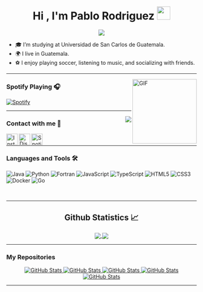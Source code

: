 <h1 align="center">Hi , I'm Pablo Rodriguez <img src="https://media.giphy.com/media/hvRJCLFzcasrR4ia7z/giphy.gif" width="35"></h1>
<p align="center">
  <a href="https://github.com/DenverCoder1/readme-typing-svg">
    <img src="https://readme-typing-svg.herokuapp.com?font=Time+New+Roman&color=%2300FF00&size=25&center=true&vCenter=true&width=600&height=100&lines=6th+Semester+Engineering+Student;Passionate+about+Programming+Logic;Eager+to+Learn+and+Explore">
  </a>
</p>

- 🎓 I’m studying at Universidad de San Carlos de Guatemala.
- 🌍 I live in Guatemala.
- ⚽ I enjoy playing soccer, listening to music, and socializing with friends.

---

<img align="right" alt="GIF" height="170px" src="https://media.giphy.com/media/J5B1Y8QZnzXXbLQIBu/giphy.gif" />

### Spotify Playing 🎧

[![Spotify](https://spotify-github-readme.vercel.app/api/spotify?user=5d5tkhfr5ha32s77qzzvvkyeb)](https://open.spotify.com/user/5d5tkhfr5ha32s77qzzvvkyeb?si=cf9cc27efc5f4b57)


---

<img align="right" src="http://estruyf-github.azurewebsites.net/api/VisitorHit?user=PabloR03&repo=PabloR03&countColorcountColor&countColor=%237B1E7B"/>

### Contact with me 📝

[<img align="left" alt="Instagram" height="30px" src="https://1000marcas.net/wp-content/uploads/2019/11/Instagram-Logo.png" />](https://www.instagram.com/pablo.03r/)

[<img align="left" alt="Discord" height="30px" src="https://static.vecteezy.com/system/resources/previews/018/930/500/original/discord-logo-discord-icon-transparent-free-png.png"/>](https://discord.com/users/Pabro03)

[<img align="left" alt="Spotify" height="30px" src="https://static.vecteezy.com/system/resources/previews/023/986/494/non_2x/spotify-logo-spotify-logo-transparent-spotify-icon-transparent-free-free-png.png" />](https://open.spotify.com/user/5d5tkhfr5ha32s77qzzvvkyeb?si=aca19390f4b14cfc)

<br />

---

### Languages and Tools 🛠 

![Java](http://img.shields.io/badge/-Java-5B4638?style=flat-square&logo=java&logoColor=ffffff)
![Python](http://img.shields.io/badge/-Python-3776AB?style=flat-square&logo=python&logoColor=ffffff)
![Fortran](https://img.shields.io/badge/-Fortran-734F96?style=flat-square&logo=fortran&logoColor=ffffff)
![JavaScript](https://img.shields.io/badge/-JavaScript-%23F7DF1C?style=flat-square&logo=javascript&logoColor=000000&labelColor=%23F7DF1C&color=%23FFCE5A)
![TypeScript](https://img.shields.io/badge/-TypeScript-007ACC?style=flat-square&logo=typescript&logoColor=ffffff)
![HTML5](https://img.shields.io/badge/-HTML5-%23E44D27?style=flat-square&logo=html5&logoColor=ffffff)
![CSS3](https://img.shields.io/badge/-CSS3-%231572B6?style=flat-square&logo=css3)
![Docker](https://img.shields.io/badge/-Docker-2496ED?style=flat-square&logo=docker&logoColor=ffffff)
![Go](https://img.shields.io/badge/-Go-00ADD8?style=flat-square&logo=go&logoColor=ffffff)

<br/>

---

<h2 align="center"> Github Statistics 📈 </h2>

<div align="center"> 
   <a href="https://github.com/PabloR03">
    <img align="center" src="https://github-readme-stats-sigma-five.vercel.app/api?username=PabloR03&show_icons=true&include_all_commits=true&count_private=true&theme=react&line_height=40" />
  </a>
  <a href="https://github.com/PabloR03">
    <img align="center" src="https://github-readme-stats.vercel.app/api/top-langs/?username=PabloR03&theme=react&line_height=40&hide=css"/>
  </a>
</div>

---

<summary><h3> My Repositories </h3></summary>

<div>
  <p align="center">
    <a href="https://github.com/PabloR03/PF_ORGA_G2">
      <img src="https://github-readme-stats.vercel.app/api/pin/?username=PabloR03&repo=PF_ORGA_G2&theme=tokyonight" alt="GitHub Stats" />
    </a>
    <a href="https://github.com/PabloR03/OLC1_Proyecto2_202201947">
      <img src="https://github-readme-stats.vercel.app/api/pin/?username=PabloR03&repo=OLC1_Proyecto2_202201947&theme=tokyonight" alt="GitHub Stats" />
    </a>
    <a href="https://github.com/PabloR03/IPC2_Proyecto3_202201947">
      <img src="https://github-readme-stats.vercel.app/api/pin/?username=PabloR03&repo=IPC2_Proyecto3_202201947&theme=tokyonight" alt="GitHub Stats" />
    </a>
    <a href="https://github.com/PabloR03/LFP_S2_2023_Proyecto2_202201947">
      <img src="https://github-readme-stats.vercel.app/api/pin/?username=PabloR03&repo=LFP_S2_2023_Proyecto2_202201947&theme=tokyonight" alt="GitHub Stats" />
    </a>
    <a href="https://github.com/PabloR03/IPC1-S12023-Proyecto2-202201947">
      <img src="https://github-readme-stats.vercel.app/api/pin/?username=PabloR03&repo=IPC1-S12023-Proyecto2-202201947&theme=tokyonight" alt="GitHub Stats" />
    </a>
  </p>
</div>
</details>

---